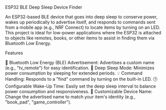ESP32 BLE Deep Sleep Device Finder

An ESP32-based BLE device that goes into deep sleep to conserve power, wakes up periodically to advertise itself, and responds to commands sent from a mobile app (e.g., NRF Connect) to locate items by turning on an LED. This project is ideal for low-power applications where the ESP32 is attached to objects like remotes, books, or other items to assist in finding them via Bluetooth Low Energy.

Features

📡 Bluetooth Low Energy (BLE) Advertisement: Advertises a custom name (e.g., "tv_remote") for easy identification.
🌙 Deep Sleep Mode: Minimizes power consumption by sleeping for extended periods.
💡 Command Handling: Responds to a "find" command by turning on the built-in LED.
🕒 Configurable Wake-Up Time: Easily set the deep sleep interval to balance power consumption and responsiveness.
🔧 Customizable Device Name: Change the advertised name to match your item's identity (e.g., "book_pad", "game_controller").
